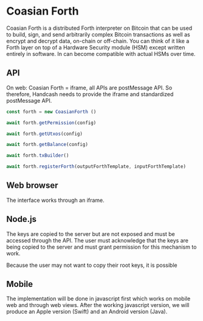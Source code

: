 # Coasian Forth

Coasian Forth is a distributed Forth interpreter on Bitcoin that can be used to
build, sign, and send arbitrarily complex Bitcoin transactions as well as
encrypt and decrypt data, on-chain or off-chain. You can think of it like a
Forth layer on top of a Hardware Security module (HSM) except written entirely
in software. In can become compatible with actual HSMs over time.

## API

On web: Coasian Forth = iframe, all APIs are postMessage API. So therefore,
Handcash needs to provide the iframe and standardized postMessage API.

```js
const forth = new CoasianForth ()

await forth.getPermission(config)

await forth.getUtxos(config)

await forth.getBalance(config)

await forth.txBuilder()

await forth.registerForth(outputForthTemplate, inputForthTemplate)
```

## Web browser

The interface works through an iframe.

## Node.js

The keys are copied to the server but are not exposed and must be accessed
through the API. The user must acknowledge that the keys are being copied to the
server and must grant permission for this mechanism to work.

Because the user may not want to copy their root keys, it is possible

## Mobile

The implementation will be done in javascript first which works on mobile web
and through web views. After the working javascript version, we will produce an
Apple version (Swift) and an Android version (Java).
